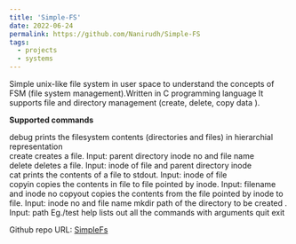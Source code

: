 ```yaml
---
title: 'Simple-FS'
date: 2022-06-24
permalink: https://github.com/Nanirudh/Simple-FS
tags:
  - projects
  - systems
---
```


Simple unix-like file system in user space to understand the concepts of FSM (file system management).Written in C programming language
It supports file and directory management (create, delete, copy data ).

**Supported commands**

debug                                            prints the filesystem contents (directories and files) in hierarchial representation <br>
create <parent dir inode no> <file name>         creates a file. Input: parent directory inode no and file name <br>
delete  <inode> <parent dir inode>               deletes a file. Input: inode of file and parent directory inode <br>
cat <inode>                                      prints the contents of a file to stdout. Input: inode of file <br>
copyin  <file> <inode>                           copies the contents in file to file pointed by inode. Input: filename and inode no
copyout <inode> <file>                           copies the contents from the file pointed by inode to file. Input: inode no and file name
mkdir <path>                                     path of the directory to be created . Input: path Eg./test
help                                             lists out all the commands with arguments
quit
exit

Github repo URL: [SimpleFs](https://github.com/Nanirudh/Simple-FS)
